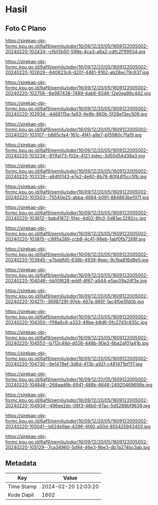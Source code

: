 # Hasil

## Foto C Plano

https://sirekap-obj-formc.kpu.go.id/6af9/pemilu/pdpr/16/09/12/20/05/1609122005002-20240220-102434--cfbf3b50-599e-4ca3-a8a2-cdfc2f1f9934.jpg

https://sirekap-obj-formc.kpu.go.id/6af9/pemilu/pdpr/16/09/12/20/05/1609122005002-20240220-102629--840823c6-d201-4461-9162-ab28ec79c637.jpg

https://sirekap-obj-formc.kpu.go.id/6af9/pemilu/pdpr/16/09/12/20/05/1609122005002-20240220-102758--6e987438-7499-4ab6-8346-12e0ea98c442.jpg

https://sirekap-obj-formc.kpu.go.id/6af9/pemilu/pdpr/16/09/12/20/05/1609122005002-20240220-102934--4468115a-fa93-4e9b-860b-5f28e13ec509.jpg

https://sirekap-obj-formc.kpu.go.id/6af9/pemilu/pdpr/16/09/12/20/05/1609122005002-20240220-103107--b865cfa4-161c-4f41-a9e7-b15980c7faf9.jpg

https://sirekap-obj-formc.kpu.go.id/6af9/pemilu/pdpr/16/09/12/20/05/1609122005002-20240220-103234--811fa173-f02e-4121-bdec-3d50d54d38a3.jpg

https://sirekap-obj-formc.kpu.go.id/6af9/pemilu/pdpr/16/09/12/20/05/1609122005002-20240220-103339--a84f0143-e7e2-4e60-8b78-80f44f5cc5fb.jpg

https://sirekap-obj-formc.kpu.go.id/6af9/pemilu/pdpr/16/09/12/20/05/1609122005002-20240220-103503--75540e25-abba-4684-b091-884863be107f.jpg

https://sirekap-obj-formc.kpu.go.id/6af9/pemilu/pdpr/16/09/12/20/05/1609122005002-20240220-103612--bab41872-5fec-4d02-8fc0-5d81ac3292cc.jpg

https://sirekap-obj-formc.kpu.go.id/6af9/pemilu/pdpr/16/09/12/20/05/1609122005002-20240220-103815--c995a289-ccb8-4c41-98eb-1abf0fb7268f.jpg

https://sirekap-obj-formc.kpu.go.id/6af9/pemilu/pdpr/16/09/12/20/05/1609122005002-20240220-103945--a7bddfd5-638b-4938-8eec-9c1ba816d9e5.jpg

https://sirekap-obj-formc.kpu.go.id/6af9/pemilu/pdpr/16/09/12/20/05/1609122005002-20240220-104046--bb10f628-eddf-4f67-a944-e5ac09a2df3e.jpg

https://sirekap-obj-formc.kpu.go.id/6af9/pemilu/pdpr/16/09/12/20/05/1609122005002-20240220-104211--3698729f-97eb-467a-865f-1ac4f0e5fd0b.jpg

https://sirekap-obj-formc.kpu.go.id/6af9/pemilu/pdpr/16/09/12/20/05/1609122005002-20240220-104350--f1f8a6c6-a333-49be-b8d6-0fc27d3c935c.jpg

https://sirekap-obj-formc.kpu.go.id/6af9/pemilu/pdpr/16/09/12/20/05/1609122005002-20240220-104553--b712c48d-d026-448b-90e3-6ba2af01a41b.jpg

https://sirekap-obj-formc.kpu.go.id/6af9/pemilu/pdpr/16/09/12/20/05/1609122005002-20240220-104730--9e1478ef-3d6d-413b-a92f-c481471bf117.jpg

https://sirekap-obj-formc.kpu.go.id/6af9/pemilu/pdpr/16/09/12/20/05/1609122005002-20240220-104848--268aad6b-6941-488b-8646-24920469699e.jpg

https://sirekap-obj-formc.kpu.go.id/6af9/pemilu/pdpr/16/09/12/20/05/1609122005002-20240220-104934--496ee2dc-09f3-48b0-97ac-5d5288bf9639.jpg

https://sirekap-obj-formc.kpu.go.id/6af9/pemilu/pdpr/16/09/12/20/05/1609122005002-20240220-105041--b624e9ae-4296-4f40-a50d-855425943450.jpg

https://sirekap-obj-formc.kpu.go.id/6af9/pemilu/pdpr/16/09/12/20/05/1609122005002-20240220-105129--7ca34960-5d94-46e3-9be3-db7a274bc3ab.jpg


## Metadata

| Key        | Value               |
| ---------- | ------------------- |
| Time Stamp | 2024-02-20 12:03:20 |
| Kode Dapil | 1602                |



